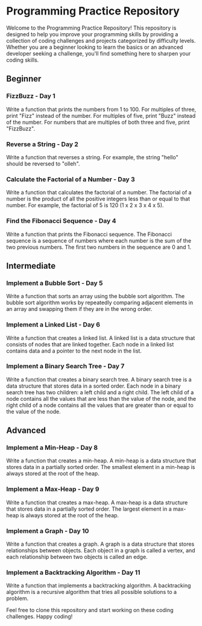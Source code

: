 # Programming Practice Repository

Welcome to the Programming Practice Repository! This repository is designed to help you improve your programming skills by providing a collection of coding challenges and projects categorized by difficulty levels. Whether you are a beginner looking to learn the basics or an advanced developer seeking a challenge, you'll find something here to sharpen your coding skills.

## Beginner

### FizzBuzz - Day 1
Write a function that prints the numbers from 1 to 100. For multiples of three, print "Fizz" instead of the number. For multiples of five, print "Buzz" instead of the number. For numbers that are multiples of both three and five, print "FizzBuzz".

### Reverse a String - Day 2
Write a function that reverses a string. For example, the string "hello" should be reversed to "olleh".

### Calculate the Factorial of a Number  - Day 3
Write a function that calculates the factorial of a number. The factorial of a number is the product of all the positive integers less than or equal to that number. For example, the factorial of 5 is 120 (1 x 2 x 3 x 4 x 5).

### Find the Fibonacci Sequence  - Day 4
Write a function that prints the Fibonacci sequence. The Fibonacci sequence is a sequence of numbers where each number is the sum of the two previous numbers. The first two numbers in the sequence are 0 and 1.

## Intermediate

### Implement a Bubble Sort  - Day 5
Write a function that sorts an array using the bubble sort algorithm. The bubble sort algorithm works by repeatedly comparing adjacent elements in an array and swapping them if they are in the wrong order.

### Implement a Linked List - Day 6
Write a function that creates a linked list. A linked list is a data structure that consists of nodes that are linked together. Each node in a linked list contains data and a pointer to the next node in the list.

### Implement a Binary Search Tree - Day 7
Write a function that creates a binary search tree. A binary search tree is a data structure that stores data in a sorted order. Each node in a binary search tree has two children: a left child and a right child. The left child of a node contains all the values that are less than the value of the node, and the right child of a node contains all the values that are greater than or equal to the value of the node.

## Advanced

### Implement a Min-Heap - Day 8
Write a function that creates a min-heap. A min-heap is a data structure that stores data in a partially sorted order. The smallest element in a min-heap is always stored at the root of the heap.

### Implement a Max-Heap - Day 9
Write a function that creates a max-heap. A max-heap is a data structure that stores data in a partially sorted order. The largest element in a max-heap is always stored at the root of the heap.

### Implement a Graph - Day 10
Write a function that creates a graph. A graph is a data structure that stores relationships between objects. Each object in a graph is called a vertex, and each relationship between two objects is called an edge.

### Implement a Backtracking Algorithm - Day 11
Write a function that implements a backtracking algorithm. A backtracking algorithm is a recursive algorithm that tries all possible solutions to a problem.

Feel free to clone this repository and start working on these coding challenges. Happy coding!
